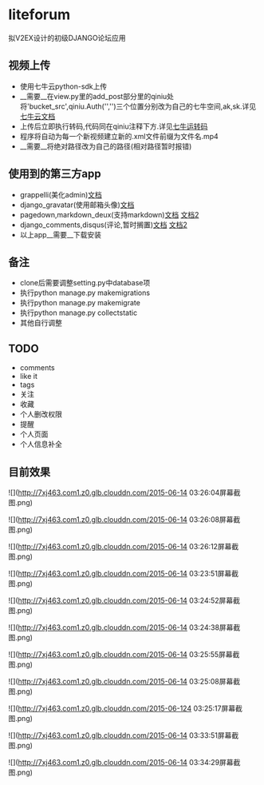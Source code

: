 # liteforum
拟V2EX设计的初级DJANGO论坛应用

## 视频上传
* 使用七牛云python-sdk上传
* __需要__在view.py里的add_post部分里的qiniu处将'bucket_src',qiniu.Auth('','')三个位置分别改为自己的七牛空间,ak,sk.详见[七牛云文档](http://developer.qiniu.com/docs/v6/sdk/python-sdk.html)
* 上传后立即执行转码,代码同在qiniu注释下方.详见[七牛运转码](http://developer.qiniu.com/docs/v6/sdk/python-sdk.html#pfop)
* 程序将自动为每一个新视频建立新的.xml文件前缀为文件名.mp4
* __需要__将绝对路径改为自己的路径(相对路径暂时报错)

## 使用到的第三方app
* grappelli(美化admin)[文档](http://django-grappelli.readthedocs.org/en/latest/quickstart.html#installation)
* django_gravatar(使用邮箱头像)[文档](https://pypi.python.org/pypi/django-gravatar2)
* pagedown,markdown_deux(支持markdown)[文档](https://pypi.python.org/pypi/django-pagedown/0.1.0)  [文档2](https://pypi.python.org/pypi/django-markdown-deux)
* django_comments,disqus(评论,暂时搁置)[文档](http://django-contrib-comments.readthedocs.org/en/latest/quickstart.html)  [文档2](http://django-disqus.readthedocs.org/en/latest/installation.html?highlight=api)
* 以上app__需要__下载安装

## 备注
* clone后需要调整setting.py中database项
* 执行python manage.py makemigrations
* 执行python manage.py makemigrate
* 执行python manage.py collectstatic
* 其他自行调整

## TODO
* comments
* like it
* tags
* 关注
* 收藏
* 个人删改权限
* 提醒
* 个人页面
* 个人信息补全

## 目前效果
![](http://7xj463.com1.z0.glb.clouddn.com/2015-06-14 03:26:04屏幕截图.png)

![](http://7xj463.com1.z0.glb.clouddn.com/2015-06-14 03:26:08屏幕截图.png)

![](http://7xj463.com1.z0.glb.clouddn.com/2015-06-14 03:26:12屏幕截图.png)

![](http://7xj463.com1.z0.glb.clouddn.com/2015-06-14 03:23:51屏幕截图.png)

![](http://7xj463.com1.z0.glb.clouddn.com/2015-06-14 03:24:52屏幕截图.png)

![](http://7xj463.com1.z0.glb.clouddn.com/2015-06-14 03:24:38屏幕截图.png)

![](http://7xj463.com1.z0.glb.clouddn.com/2015-06-14 03:25:55屏幕截图.png)

![](http://7xj463.com1.z0.glb.clouddn.com/2015-06-14 03:25:08屏幕截图.png)

![](http://7xj463.com1.z0.glb.clouddn.com/2015-06-124 03:25:17屏幕截图.png)

![](http://7xj463.com1.z0.glb.clouddn.com/2015-06-14 03:33:51屏幕截图.png)

![](http://7xj463.com1.z0.glb.clouddn.com/2015-06-14 03:34:29屏幕截图.png)
